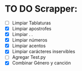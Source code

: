 # TO DO Scrapper:

- [ ] Limpiar Tablaturas
- [X] Limpiar apostrofes
- [X] Limpiar . . 
- [X] Limpiar números
- [X] Limpiar acentos
- [X] Limpiar carácteres inservibles
- [ ] Agregar Test.py
- [X] Combinar Género y canción
